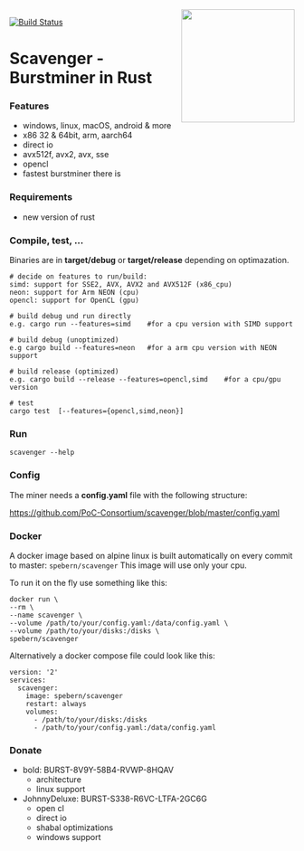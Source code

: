  <img align="right" src="https://i.imgur.com/LG63EqK.png" height="200">
 
 [![Build Status](https://travis-ci.org/PoC-Consortium/scavenger.svg?branch=master)](https://travis-ci.org/PoC-Consortium/scavenger)

# Scavenger - Burstminer in Rust

### Features
- windows, linux, macOS, android & more
- x86 32 & 64bit, arm, aarch64 
- direct io
- avx512f, avx2, avx, sse
- opencl
- fastest burstminer there is

### Requirements
- new version of rust

### Compile, test, ...

Binaries are in **target/debug** or **target/release** depending on optimazation.

``` shell
# decide on features to run/build:
simd: support for SSE2, AVX, AVX2 and AVX512F (x86_cpu)
neon: support for Arm NEON (cpu)
opencl: support for OpenCL (gpu)

# build debug und run directly
e.g. cargo run --features=simd    #for a cpu version with SIMD support

# build debug (unoptimized)
e.g cargo build --features=neon   #for a arm cpu version with NEON support

# build release (optimized)
e.g. cargo build --release --features=opencl,simd    #for a cpu/gpu version

# test
cargo test  [--features={opencl,simd,neon}]
```

### Run

```shell
scavenger --help
```

### Config

The miner needs a **config.yaml** file with the following structure:

https://github.com/PoC-Consortium/scavenger/blob/master/config.yaml

### Docker

A docker image based on alpine linux is built automatically on every commit to master: `spebern/scavenger`
This image will use only your cpu.

To run it on the fly use something like this:
```
docker run \
--rm \
--name scavenger \
--volume /path/to/your/config.yaml:/data/config.yaml \
--volume /path/to/your/disks:/disks \
spebern/scavenger
```

Alternatively a docker compose file could look like this:
```
version: '2'
services:
  scavenger:
    image: spebern/scavenger
    restart: always
    volumes:
      - /path/to/your/disks:/disks
      - /path/to/your/config.yaml:/data/config.yaml
```

### Donate 
* bold: BURST-8V9Y-58B4-RVWP-8HQAV
  - architecture
  - linux support
* JohnnyDeluxe: BURST-S338-R6VC-LTFA-2GC6G
  - open cl
  - direct io
  - shabal optimizations
  - windows support
